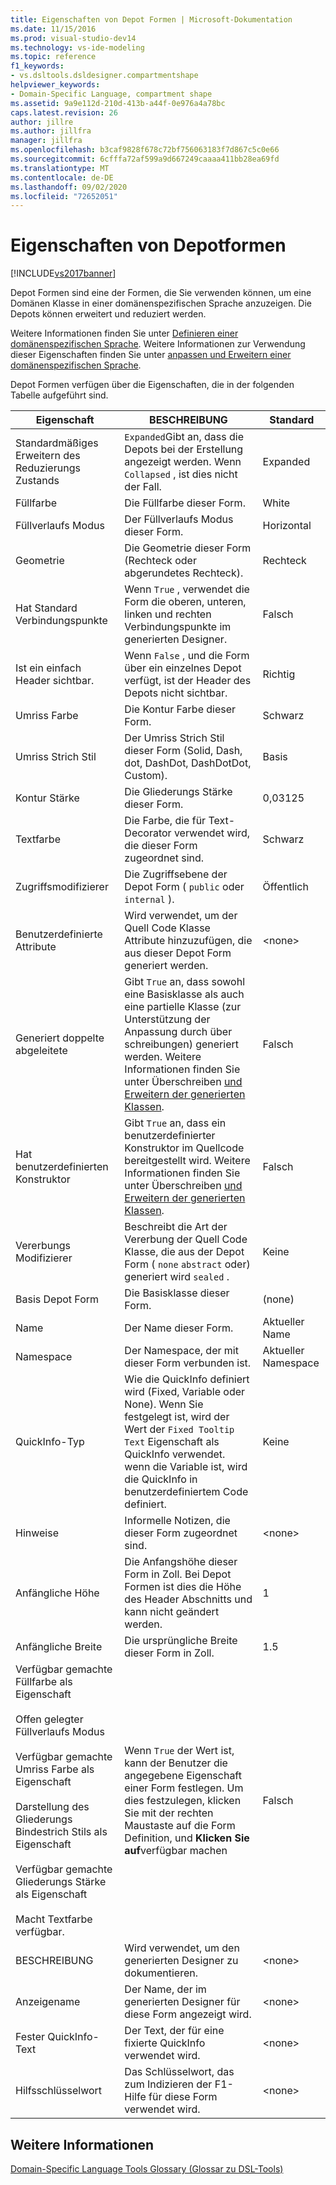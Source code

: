 ```yaml
---
title: Eigenschaften von Depot Formen | Microsoft-Dokumentation
ms.date: 11/15/2016
ms.prod: visual-studio-dev14
ms.technology: vs-ide-modeling
ms.topic: reference
f1_keywords:
- vs.dsltools.dsldesigner.compartmentshape
helpviewer_keywords:
- Domain-Specific Language, compartment shape
ms.assetid: 9a9e112d-210d-413b-a44f-0e976a4a78bc
caps.latest.revision: 26
author: jillre
ms.author: jillfra
manager: jillfra
ms.openlocfilehash: b3caf9828f678c72bf756063183f7d867c5c0e66
ms.sourcegitcommit: 6cfffa72af599a9d667249caaaa411bb28ea69fd
ms.translationtype: MT
ms.contentlocale: de-DE
ms.lasthandoff: 09/02/2020
ms.locfileid: "72652051"
---
```

# <a name="properties-of-compartment-shapes"></a>Eigenschaften von Depotformen
[!INCLUDE[vs2017banner](../includes/vs2017banner.md)]

Depot Formen sind eine der Formen, die Sie verwenden können, um eine Domänen Klasse in einer domänenspezifischen Sprache anzuzeigen. Die Depots können erweitert und reduziert werden.

 Weitere Informationen finden Sie unter [Definieren einer domänenspezifischen Sprache](../modeling/how-to-define-a-domain-specific-language.md). Weitere Informationen zur Verwendung dieser Eigenschaften finden Sie unter [anpassen und Erweitern einer domänenspezifischen Sprache](../modeling/customizing-and-extending-a-domain-specific-language.md).

 Depot Formen verfügen über die Eigenschaften, die in der folgenden Tabelle aufgeführt sind.

|Eigenschaft|BESCHREIBUNG|Standard|
|--------------|-----------------|-------------|
|Standardmäßiges Erweitern des Reduzierungs Zustands|`Expanded`Gibt an, dass die Depots bei der Erstellung angezeigt werden. Wenn `Collapsed` , ist dies nicht der Fall.|Expanded|
|Füllfarbe|Die Füllfarbe dieser Form.|White|
|Füllverlaufs Modus|Der Füllverlaufs Modus dieser Form.|Horizontal|
|Geometrie|Die Geometrie dieser Form (Rechteck oder abgerundetes Rechteck).|Rechteck|
|Hat Standard Verbindungspunkte|Wenn `True` , verwendet die Form die oberen, unteren, linken und rechten Verbindungspunkte im generierten Designer.|Falsch|
|Ist ein einfach Header sichtbar.|Wenn `False` , und die Form über ein einzelnes Depot verfügt, ist der Header des Depots nicht sichtbar.|Richtig|
|Umriss Farbe|Die Kontur Farbe dieser Form.|Schwarz|
|Umriss Strich Stil|Der Umriss Strich Stil dieser Form (Solid, Dash, dot, DashDot, DashDotDot, Custom).|Basis|
|Kontur Stärke|Die Gliederungs Stärke dieser Form.|0,03125|
|Textfarbe|Die Farbe, die für Text-Decorator verwendet wird, die dieser Form zugeordnet sind.|Schwarz|
|Zugriffsmodifizierer|Die Zugriffsebene der Depot Form ( `public` oder `internal` ).|Öffentlich|
|Benutzerdefinierte Attribute|Wird verwendet, um der Quell Code Klasse Attribute hinzuzufügen, die aus dieser Depot Form generiert werden.|\<none>|
|Generiert doppelte abgeleitete|Gibt `True` an, dass sowohl eine Basisklasse als auch eine partielle Klasse (zur Unterstützung der Anpassung durch über schreibungen) generiert werden. Weitere Informationen finden Sie unter Überschreiben [und Erweitern der generierten Klassen](../modeling/overriding-and-extending-the-generated-classes.md).|Falsch|
|Hat benutzerdefinierten Konstruktor|Gibt `True` an, dass ein benutzerdefinierter Konstruktor im Quellcode bereitgestellt wird. Weitere Informationen finden Sie unter Überschreiben [und Erweitern der generierten Klassen](../modeling/overriding-and-extending-the-generated-classes.md).|Falsch|
|Vererbungs Modifizierer|Beschreibt die Art der Vererbung der Quell Code Klasse, die aus der Depot Form ( `none` `abstract` oder) generiert wird `sealed` .|Keine|
|Basis Depot Form|Die Basisklasse dieser Form.|(none)|
|Name|Der Name dieser Form.|Aktueller Name|
|Namespace|Der Namespace, der mit dieser Form verbunden ist.|Aktueller Namespace|
|QuickInfo-Typ|Wie die QuickInfo definiert wird (Fixed, Variable oder None). Wenn Sie festgelegt ist, wird der Wert der `Fixed Tooltip Text` Eigenschaft als QuickInfo verwendet. wenn die Variable ist, wird die QuickInfo in benutzerdefiniertem Code definiert.|Keine|
|Hinweise|Informelle Notizen, die dieser Form zugeordnet sind.|\<none>|
|Anfängliche Höhe|Die Anfangshöhe dieser Form in Zoll. Bei Depot Formen ist dies die Höhe des Header Abschnitts und kann nicht geändert werden.|1|
|Anfängliche Breite|Die ursprüngliche Breite dieser Form in Zoll.|1.5|
|Verfügbar gemachte Füllfarbe als Eigenschaft<br /><br /> Offen gelegter Füllverlaufs Modus<br /><br /> Verfügbar gemachte Umriss Farbe als Eigenschaft<br /><br /> Darstellung des Gliederungs Bindestrich Stils als Eigenschaft<br /><br /> Verfügbar gemachte Gliederungs Stärke als Eigenschaft<br /><br /> Macht Textfarbe verfügbar.|Wenn `True` der Wert ist, kann der Benutzer die angegebene Eigenschaft einer Form festlegen. Um dies festzulegen, klicken Sie mit der rechten Maustaste auf die Form Definition, und **Klicken Sie auf**verfügbar machen|Falsch|
|BESCHREIBUNG|Wird verwendet, um den generierten Designer zu dokumentieren.|\<none>|
|Anzeigename|Der Name, der im generierten Designer für diese Form angezeigt wird.|\<none>|
|Fester QuickInfo-Text|Der Text, der für eine fixierte QuickInfo verwendet wird.|\<none>|
|Hilfsschlüsselwort|Das Schlüsselwort, das zum Indizieren der F1-Hilfe für diese Form verwendet wird.|\<none>|

## <a name="see-also"></a>Weitere Informationen
 [Domain-Specific Language Tools Glossary (Glossar zu DSL-Tools)](https://msdn.microsoft.com/ca5e84cb-a315-465c-be24-76aa3df276aa)
